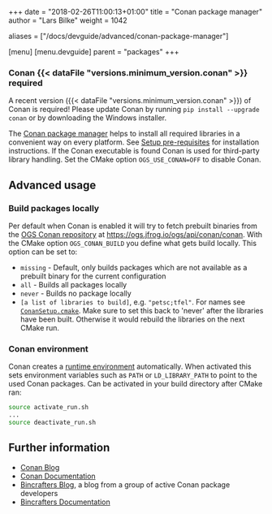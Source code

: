 +++
date = "2018-02-26T11:00:13+01:00"
title = "Conan package manager"
author = "Lars Bilke"
weight = 1042

aliases = ["/docs/devguide/advanced/conan-package-manager"]

[menu]
  [menu.devguide]
    parent = "packages"
+++

<div class='note'>

### <i class="far fa-exclamation-triangle"></i> Conan {{< dataFile "versions.minimum_version.conan" >}} required

A recent version ({{< dataFile "versions.minimum_version.conan" >}}) of Conan is required! Please update Conan by running `pip install --upgrade conan` or by downloading the Windows installer.
</div>

The [Conan package manager](https://www.conan.io) helps to install all required libraries in a convenient way on every platform. See [Setup pre-requisites](../../getting-started/prerequisites/) for installation instructions. If the Conan executable is found Conan is used for third-party library handling. Set the CMake option `OGS_USE_CONAN=OFF` to disable Conan.

## Advanced usage

### Build packages locally

Per default when Conan is enabled it will try to fetch prebuilt binaries from the [OGS Conan repository](https://ogs.jfrog.io/ogs/conan/) at <https://ogs.jfrog.io/ogs/api/conan/conan>. With the CMake option `OGS_CONAN_BUILD` you define what gets build locally. This option can be set to:

- `missing` - Default, only builds packages which are not available as a prebuilt binary for the current configuration
- `all` - Builds all packages locally
- `never` - Builds no package locally
- `[a list of libraries to build]`, e.g. `"petsc;tfel"`. For names see [`ConanSetup.cmake`](https://gitlab.opengeosys.org/ogs/ogs/-/blob/master/scripts/cmake/ConanSetup.cmake). Make sure to set this back to 'never' after the libraries have been built. Otherwise it would rebuild the libraries on the next CMake run.

### Conan environment

Conan creates a [runtime environment](https://docs.conan.io/en/latest/mastering/virtualenv.html#virtualrunenv-generator) automatically. When activated this sets environment variables such as `PATH` or `LD_LIBRARY_PATH` to point to the used Conan packages. Can be activated in your build directory after CMake ran:

```bash
source activate_run.sh
...
source deactivate_run.sh
```

## Further information

- [Conan Blog](https://blog.conan.io)
- [Conan Documentation](https://docs.conan.io/en/latest/)
- [Bincrafters Blog](https://bincrafters.github.io/tag/conan/), a blog from a group of active Conan package developers
- [Bincrafters Documentation](https://bincrafters.readthedocs.io/en/latest/introduction_to_conan.html)
